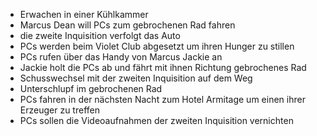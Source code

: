 - Erwachen in einer Kühlkammer
- Marcus Dean will PCs zum gebrochenen Rad fahren
- die zweite Inquisition verfolgt das Auto
- PCs werden beim Violet Club abgesetzt um ihren Hunger zu stillen
- PCs rufen über das Handy von Marcus Jackie an
- Jackie holt die PCs ab und fährt mit ihnen Richtung gebrochenes Rad
- Schusswechsel mit der zweiten Inquisition auf dem Weg
- Unterschlupf im gebrochenen Rad
- PCs fahren in der nächsten Nacht zum Hotel Armitage um einen ihrer Erzeuger zu treffen
- PCs sollen die Videoaufnahmen der zweiten Inquisition vernichten

